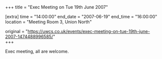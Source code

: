 +++
title = "Exec Meeting on Tue 19th June 2007"

[extra]
time = "14:00:00"
end_date = "2007-06-19"
end_time = "16:00:00"
location = "Meeting Room 3, Union North"

original = "https://uwcs.co.uk/events/exec-meeting-on-tue-19th-june-2007-1474488996585/"    
+++

Exec meeting, all are welcome.

